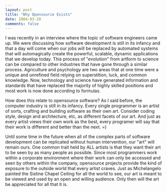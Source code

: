 ```yaml
---
layout: post
title: "Why Opensource Exists"
date: 2004-03-20
comments: false
---
```


I was recently in an interview where the topic of software engineers came up. We were discussing how software development is still in its infancy and that a day will come when our jobs will be replaced by automated systems that will automagically create the powerful, scalable, dynamic applications that we develop today. This process of "evolution" from artform to science can be compared to other industries that have gone through a similar process. Agriculture and psychology are two areas that at one time were a unique and unrefined field relying on superstition, luck, and common knowledge. Now, technology and science have generated information and standards that have replaced the majority of highly skilled positions and most work is now done according to formulas.

   
How does this relate to opensource software? As I said before, the computer industry is still in its infancy. Every single programmer is an artist of sorts, crafting and building software as their own art. Consider coding style, design and architecture, etc, as different facets of our art. And just as every artist views their own work as the best, every programer will say that their work is different and better than the next. =)

   
Until some time in the future when all of the complex parts of software development can be replicated without human intervention, our "art" will remain ours. One common trait held by ALL artists is that they want their art to be seen by as many people as possible. Since most programmers work within a corporate environment where their work can only be accessed and seen by others within the company, opensource projects provide the kind of exposure to the outside world that every artist craves. Just as Michelangelo painted the Sistine Chapel Ceiling for all the world to see, our art is meant to be viewed and used by an open and willing audience. Only then will the art be appreciated for all that it is.

